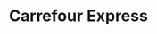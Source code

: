 ---
title: "Carrefour Express"
url: /ciudad-autonoma-de-buenos-aires/carrefour-express-avenida-castanares/
shop: comodidad
---